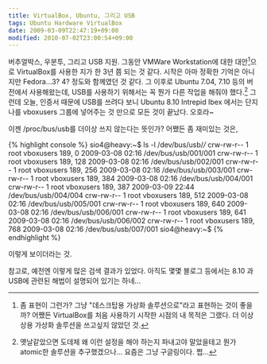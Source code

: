 ```yaml
---
title: VirtualBox, Ubuntu, 그리고 USB
tags: Ubuntu Hardware VirtualBox
date: 2009-03-09T22:47:19+09:00
modified: 2010-07-02T23:00:54+09:00
---
```

버추얼박스, 우분투, 그리고 USB 지원. 그동안 VMWare Workstation에 대한
대안[^1]으로 VirtualBox를 사용한 지가 한 3년 쯤 되는 것 같다. 시작은
아마 정확한 기억은 아니지만 Fedora...3? 4? 정도와 함께였던 것 같다.
그 이후로 Ubuntu 7.04, 7.10 등의 버전에서 사용해왔는데, USB를 사용하기
위해서는 꼭 뭔가 다른 작업을 해줘야 했다.[^2]
그런데 오늘, 인증서 때문에 USB를 쓰려다 보니 Ubuntu 8.10 Intrepid Ibex
에서는 단지 나를 vboxusers 그룹에 넣어주는 것 만으로 모든 것이 끝났다.
오호라~

[^1]: 좀 표현이 그런가? 그냥 "데스크탑용 가상화 솔루션으로"라고 표현하는
      것이 좋을까? 어쨌든 VirtualBox를 처음 사용하기 시작한 시점의 내
      목적은 그랬다. 더 이상 상용 가상화 솔루션을 쓰고싶지 않았던 것.

[^2]: 옛날같았으면 도데체 왜 이런 설정을 해야 하는지 파내고야 말았을테고
      뭔가 atomic한 솔루션을 추구했겠으나... 요즘은 그냥 구글링이다.
      쩝...
     
이젠 /proc/bus/usb를 더이상 쓰지 않는다는 뜻인가? 어쨌든 좀 재미있는
것은,

{% highlight console %}
sio4@heavy:~$ ls -l /dev/bus/usb/*/*
crw-rw-r-- 1 root vboxusers 189, 0 2009-03-08 02:16 /dev/bus/usb/001/001
crw-rw-r-- 1 root vboxusers 189, 128 2009-03-08 02:16 /dev/bus/usb/002/001
crw-rw-r-- 1 root vboxusers 189, 256 2009-03-08 02:16 /dev/bus/usb/003/001
crw-rw-r-- 1 root vboxusers 189, 384 2009-03-08 02:16 /dev/bus/usb/004/001
crw-rw-r-- 1 root vboxusers 189, 387 2009-03-09 22:44 /dev/bus/usb/004/004
crw-rw-r-- 1 root vboxusers 189, 512 2009-03-08 02:16 /dev/bus/usb/005/001
crw-rw-r-- 1 root vboxusers 189, 640 2009-03-08 02:16 /dev/bus/usb/006/001
crw-rw-r-- 1 root vboxusers 189, 641 2009-03-08 02:16 /dev/bus/usb/006/002
crw-rw-r-- 1 root vboxusers 189, 768 2009-03-08 02:16 /dev/bus/usb/007/001
sio4@heavy:~$
{% endhighlight %}

이렇게 보이더라는 것.

참고로, 예전엔 이렇게 많은 검색 결과가 있었다. 아직도 몇몇 블로그
등에서는 8.10 과 USB에 관련된 해법이 설명되어 있기는 하네...

